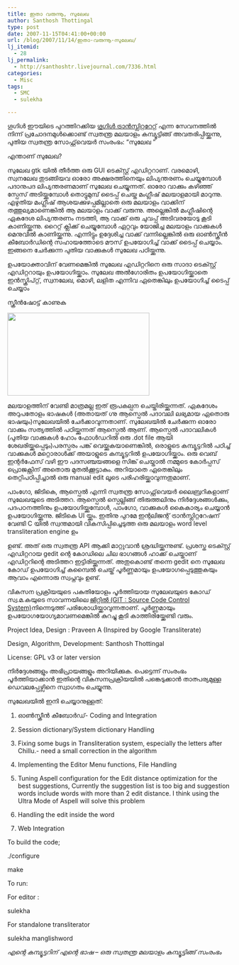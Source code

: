 ```yaml
---
title: ഇതാ വരുന്നൂ, സുലേഖ
author: Santhosh Thottingal
type: post
date: 2007-11-15T04:41:00+00:00
url: /blog/2007/11/14/ഇതാ-വരുന്നൂ-സുലേഖ/
lj_itemid:
  - 28
lj_permalink:
  - http://santhoshtr.livejournal.com/7336.html
categories:
  - Misc
tags:
  - SMC
  - sulekha

---
```

ഗൂഗിള്‍ ഈയിടെ പുറത്തിറക്കിയ [ഗൂഗിള്‍ ട്രാന്‍സ്ലിറ്ററേറ്റ്][1] എന്ന സേവനത്തില്‍ നിന്ന് പ്രചോദനമുള്‍‌ക്കൊണ്ട് സ്വതന്ത്ര മലയാളം കമ്പ്യൂട്ടിങ്ങ് അവതരിപ്പിയ്ക്കുന്നു, പുതിയ സ്വതന്ത്ര സോഫ്റ്റ്‌വെയര്‍ സംരംഭം: &#8220;സുലേഖ &#8221;

എന്താണ് സുലേഖ?

സുലേഖ gtk യില്‍ തീര്‍ത്ത ഒരു GUI ടെക്സ്റ്റ് എഡിറ്ററാണ്. വരമൊഴി, സ്വനലേഖ തുടങ്ങിയവ ഓരോ അക്ഷരത്തിനെയും ലിപ്യന്തരണം ചെയ്യുമ്പോള്‍ പദാനുപദ ലിപ്യന്തരണമാണ് സുലേഖ ചെയ്യുന്നത്. ഓരോ വാക്കും കഴിഞ്ഞ് സ്പേസ് അടിയ്ക്കുമ്പോള്‍ തൊട്ടുമുമ്പ് ടൈപ്പ് ചെയ്ത മംഗ്ലീഷ് മലയാളമായി മാറുന്നു. എഴുതിയ മംഗ്ലീഷ് ആശയക്കുഴപ്പമില്ലാതെ ഒരു മലയാളം വാക്കിന് തത്തുല്യമാണെങ്കില്‍ ആ മലയാളം വാക്ക് വരുന്നു. അല്ലെങ്കില്‍ മംഗ്ലീഷിന്റെ ഏകദേശ ലിപ്യന്തരണം നടത്തി, ആ വാക്ക് ഒരു ചുവപ്പ് അടിവരയോടു കൂടി കാണിയ്ക്കുന്നു. റൈറ്റ് ക്ലിക്ക് ചെയ്യുമ്പോള്‍ ഏറ്റവും യോജിച്ച മലയാളം വാക്കുകള്‍ മെനുവില്‍ കാണിയ്ക്കുന്നു. എന്നിട്ടും ഉദ്ദേശിച്ച വാക്ക് വന്നില്ലെങ്കില്‍ ഒരു ഓണ്‍സ്ക്രീന്‍ കീബോര്‍ഡിന്റെ സഹായത്തോടെ മൗസ് ഉപയോഗിച്ച് വാക്ക് ടൈപ്പ് ചെയ്യാം. ഇങ്ങനെ ചേര്‍ക്കുന്ന പുതിയ വാക്കുകള്‍ സുലേഖ പഠിയ്ക്കുന്നു.

ഉപയോക്താവിന് വേണമെങ്കില്‍ സുലേഖ എഡിറ്ററിനെ ഒരു സാദാ ടെക്സ്റ്റ് എഡിറ്ററായും ഉപയോഗിയ്ക്കാം. സുലേഖ അല്‍ഗോരിതം ഉപയോഗിയ്ക്കാതെ ഇന്‍സ്ക്രിപ്റ്റ്, സ്വനലേഖ, മൊഴി, ലളിത എന്നിവ ഏതെങ്കിലും ഉപയോഗിച്ച് ടൈപ്പ് ചെയ്യാം

സ്ക്രീന്‍ഷോട്ട് കാണുക

[<img src="http://pics.livejournal.com/santhoshtr/pic/0000cgwh/s320x240" width="320" height="187" border='0' />][2]

മലയാളത്തിന് വേണ്ടി മാത്രമല്ല ഇത് രൂപകല്പന ചെയ്തിരിയ്ക്കുന്നത്. ഏകദേശം അറുപതോളം ഭാഷകള്‍ (അതായത് ഗ്നു ആസ്പെല്‍ പദാവലി ലഭ്യമായ ഏതൊരു ഭാഷയും)സുലേഖയില്‍ ചേര്‍ക്കാവുന്നതാണ്. സുലേഖയില്‍ ചേര്‍ക്കുന്ന ഓരോ വാക്കും സത്യത്തില്‍ പഠിയ്ക്കുന്നത് ആസ്പെല്‍ ആണ്. ആസ്പെല്‍ പദാവലികള്‍ (പുതിയ വാക്കുകള്‍ ഹോം ഫോള്‍ഡറില്‍ ഒരു .dot file ആയി‌ ശേഖരിയ്ക്കപ്പെടും)പരസ്പരം പങ്ക് വെയ്ക്കുകയാണെങ്കില്‍, ഒരാളുടെ കമ്പ്യൂട്ടറില്‍ പഠിച്ച് വാക്കുകള്‍ മറ്റൊരാള്‍ക്ക് അയാളുടെ കമ്പ്യൂട്ടറില്‍ ഉപയോഗിയ്ക്കാം. ഒരു വെബ് ഇന്റര്‍ഫേസ് വഴി ഈ പദസഞ്ചയങ്ങളെ സിങ്ക് ചെയ്താല്‍ നമ്മുടെ കോര്‍പ്പസ് പ്രൊജക്റ്റിന് അതൊരു മുതല്‍ക്കൂട്ടാകും. അറിയാതെ ഏതെങ്കിലും തെറ്റിപഠിപ്പിച്ചാല്‍ ഒരു manual edit ലൂടെ പരിഹരിയ്ക്കാവുന്നതുമാണ്.

പാംഗോ, ജിടികെ, ആസ്പെല്‍ എന്നി സ്വതന്ത്ര സോഫ്റ്റ്‌വെയര്‍ ലൈബ്രറികളാണ് സുലേഖയുടെ അടിത്തറ. ആസ്പെല്‍ സ്പെല്ലിങ്ങ് തിരുത്തലിനും നിര്‍ദ്ദേശങ്ങള്‍ക്കും, പദപഠനത്തിനും ഉപയോഗിയ്ക്കുമ്പോള്‍, പാംഗോ, വാക്കുകള്‍ കൈകാര്യം ചെയ്യാന്‍ ഉപയോഗിയ്ക്കുന്നു. ജിടികെ UI യ്ക്കും. ഇതിനു പുറമേ ഇന്റലിജന്റ് ട്രാന്‍സ്ലിറ്ററേഷന് വേണ്ടി C യില്‍ സ്വന്തമായി വികസിപ്പിച്ചെടുത്ത ഒരു മലയാളം word level transliteration engine ഉം

ഉണ്ട്. അത് ഒരു സ്വതന്ത്ര API ആക്കി മാറ്റുവാന്‍ ശ്രദ്ധിയ്ക്കുന്നുണ്ട്. പ്രശസ്ത ടെക്സ്റ്റ് എഡിറ്ററായ gedit ന്റെ കോഡിലെ ചില ഭാഗങ്ങള്‍ ഹാക്ക് ചെയ്താണ് എഡിറ്ററിന്റെ അടിത്തറ ഇട്ടിരിയ്ക്കുന്നത്. അതുകൊണ്ട് തന്നെ gedit നെ സുലേഖ കോഡ് ഉപയോഗിച്ച് കമ്പൈല്‍ ചെയ്ത് പൂര്‍ണ്ണമായും ഉപയോഗപ്പെടുത്തുകയും ആവാം എന്നൊരു സ്വപ്നവും ഉണ്ട്.

വികസന പ്രക്രിയയുടെ പകുതിയോളം പൂര്‍ത്തിയായ സുലേഖയുടെ കോഡ് സ്വ.മ.കയുടെ സാവന്നയിലെ [ജിറ്റില്‍ (GIT : Source Code Control System)][3]നിന്നെടുത്ത് പരിശോധിയ്ക്കാവുന്നതാണ്. പൂര്‍ണ്ണമായും ഉപയോഗയോഗ്യമാവണമെങ്കില്‍ കുറച്ചു കൂടി കാത്തിരിയ്ക്കേണ്ടി വരും.

Project Idea, Design : Praveen A (Inspired by Google Transliterate)

Design, Algorithm, Development: Santhosh Thottingal

License: GPL v3 or later version

നിര്‍ദ്ദേശങ്ങളും അഭിപ്രായങ്ങളും അറിയിക്കുക. പെട്ടെന്ന് സംരംഭം പൂര്‍ത്തിയാക്കാന്‍ ഇതിന്റെ വികസനപ്രക്രിയയില്‍ പങ്കെടുക്കാന്‍ താത്പര്യമുള്ള ഡെവലപ്പേഴ്സിനെ സ്വാഗതം ചെയ്യുന്നു.

സുലേഖയില്‍ ഇനി ചെയ്യാനുള്ളത്:

1. ഓണ്‍സ്ക്രീന്‍ കീബോര്‍ഡ്- Coding and Integration

2. Session dictionary/System dictionary Handling

3. Fixing some bugs in Transliteration system, especially the letters after Chillu.- need a small correction in the algorithm

4. Implementing the Editor Menu functions, File Handling

5. Tuning Aspell configuration for the Edit distance optimization for the best suggestions, Currently the suggestion list is too big and suggestion words include words with more than 2 edit distance. I think using the Ultra Mode of Aspell will solve this problem

6. Handling the edit inside the word

7. Web Integration

To build the code;

./configure

make

To run:

For editor :

sulekha

For standalone transliterator

sulekha manglishword

_എന്റെ കമ്പ്യൂട്ടറിന് എന്റെ ഭാഷ &#8211; ഒരു സ്വതന്ത്ര മലയാളം കമ്പ്യൂട്ടിങ്ങ് സംരംഭം_

 [1]: http://www.google.com/transliterate/indic/Malayalam
 [2]: http://pics.livejournal.com/santhoshtr/pic/0000cgwh/
 [3]: http://git.savannah.nongnu.org/gitweb/?p=smc.git